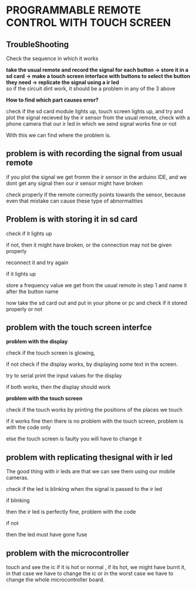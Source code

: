 # PROGRAMMABLE REMOTE CONTROL WITH TOUCH SCREEN
## TroubleShooting
Check the sequence in which it works

__take the usual remote and record the signal for each button -> store it in a sd card -> make a touch screen interface with buttons to select the button they need -> replicate the signal using a ir led__     
so if the circuit dint work, it should be a problem in any of the 3 above

**How to find which part causes error?**

check if the sd card module lights up, touch screen lights up, and try and plot the signal recieved by the ir sensor from the usual remote, check with a phone camera that our ir led in which we send signal works fine or not

With this we can find where the problem is.

## problem is with recording the signal from usual remote 
if you plot the signal we get fromm the ir sensor in the arduino IDE, and we dont get any signal
then our ir sensor might have broken

check properly if the remote correctly points towards the sensor, because even that mistake can cause these type of abnormalities
## Problem is with storing it in sd card
check if it lights up

if not, then it might have broken, or the connection may not be given properly

reconnect it and try again

if it lights up

store a frequency value we get from the usual remote in step 1 and name it after the button name

now take the sd card out and put in your phone or pc and check if it stored properly or not
## problem with the touch screen interfce

**problem with the display**

check if the touch screen is glowing,

if not 
check if the display works, by displaying some text in the screen.

try to serial print the input values for the display

if both works, then the display should work

**problem with the touch screen**

check if the touch works by printing the positions of the places we touch

if it works fine then there is no problem with the touch screen, problem is with the code only

else the touch screen is faulty you will have to change it 

## problem with replicating thesignal with ir led

The good thing with ir leds are that we can see them using our mobile cameras.

check if the led is blinking when the signal is passed to the ir led

if blinking

then the ir led is perfectly fine, problem with the code

if not 

then the led must have gone fuse
## problem with the microcontroller

touch and see the ic if it is hot or normal , if its hot, we might have burnt it, in that case we have to change the ic or in the worst case we have to change the whole microcontroller board.

